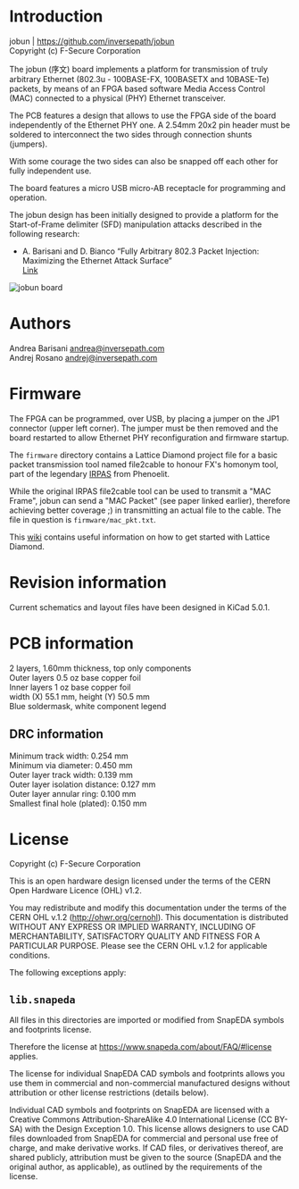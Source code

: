 Introduction
============

jobun | https://github.com/inversepath/jobun  
Copyright (c) F-Secure Corporation

The jobun (序文) board implements a platform for transmission of truly
arbitrary Ethernet (802.3u - 100BASE-FX, 100BASETX and 10BASE-Te) packets, by
means of an FPGA based software Media Access Control (MAC) connected to a
physical (PHY) Ethernet transceiver.

The PCB features a design that allows to use the FPGA side of the board
independently of the Ethernet PHY one. A 2.54mm 20x2 pin header must be
soldered to interconnect the two sides through connection shunts (jumpers).

With some courage the two sides can also be snapped off each other for fully
independent use.

The board features a micro USB micro-AB receptacle for programming and
operation.

The jobun design has been initially designed to provide a platform for the
Start-of-Frame delimiter (SFD) manipulation attacks described in the following
research:

* A. Barisani and D. Bianco
  “Fully Arbitrary 802.3 Packet Injection: Maximizing the Ethernet Attack Surface”  
  [Link](https://github.com/abarisani/abarisani.github.io/tree/master/research/802.3)

![jobun board](https://github.com/inversepath/jobun/wiki/images/mkI-jobun-board.png)

Authors
=======

Andrea Barisani <andrea@inversepath.com>  
Andrej Rosano   <andrej@inversepath.com>  

Firmware
========

The FPGA can be programmed, over USB, by placing a jumper on the JP1 connector
(upper left corner). The jumper must be then removed and the board restarted to
allow Ethernet PHY reconfiguration and firmware startup.

The `firmware` directory contains a Lattice Diamond project file for a basic
packet transmission tool named file2cable to honour FX's homonym tool, part of
the legendary [IRPAS](http://www.phenoelit.org/irpas/docu.html) from Phenoelit.

While the original IRPAS file2cable tool can be used to transmit a "MAC Frame",
jobun can send a "MAC Packet" (see paper linked earlier), therefore achieving
better coverage ;) in transmitting an actual file to the cable. The file in
question is `firmware/mac_pkt.txt`.

This [wiki](https://wiki.archlinux.org/index.php/Lattice_Diamond) contains
useful information on how to get started with Lattice Diamond.

Revision information
====================

Current schematics and layout files have been designed in KiCad 5.0.1.

PCB information
===============

2 layers, 1.60mm thickness, top only components  
Outer layers 0.5 oz base copper foil  
Inner layers   1 oz base copper foil  
width (X) 55.1 mm, height (Y) 50.5 mm  
Blue soldermask, white component legend

DRC information
---------------

Minimum track width:            0.254 mm  
Minimum via diameter:           0.450 mm  
Outer layer track width:        0.139 mm  
Outer layer isolation distance: 0.127 mm  
Outer layer annular ring:       0.100 mm  
Smallest final hole (plated):   0.150 mm

License
=======

Copyright (c) F-Secure Corporation

This is an open hardware design licensed under the terms of the CERN Open
Hardware Licence (OHL) v1.2.

You may redistribute and modify this documentation under the terms of the CERN
OHL v.1.2 (http://ohwr.org/cernohl). This documentation is distributed WITHOUT
ANY EXPRESS OR IMPLIED WARRANTY, INCLUDING OF MERCHANTABILITY, SATISFACTORY
QUALITY AND FITNESS FOR A PARTICULAR PURPOSE. Please see the CERN OHL v.1.2 for
applicable conditions.

The following exceptions apply:

`lib.snapeda`
------------

All files in this directories are imported or modified from SnapEDA symbols and
footprints license.

Therefore the license at https://www.snapeda.com/about/FAQ/#license applies.

The license for individual SnapEDA CAD symbols and footprints allows you use
them in commercial and non-commercial manufactured designs without attribution
or other license restrictions (details below).

Individual CAD symbols and footprints on SnapEDA are licensed with a Creative
Commons Attribution-ShareAlike 4.0 International License (CC BY-SA) with the
Design Exception 1.0. This license allows designers to use CAD files downloaded
from SnapEDA for commercial and personal use free of charge, and make
derivative works. If CAD files, or derivatives thereof, are shared publicly,
attribution must be given to the source (SnapEDA and the original author, as
applicable), as outlined by the requirements of the license.
